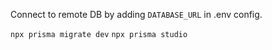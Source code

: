 Connect to remote DB by adding `DATABASE_URL` in .env config.

`npx prisma migrate dev`
`npx prisma studio`

